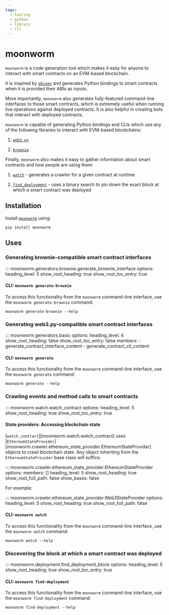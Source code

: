 ```yaml
---
tags:
  - tooling
  - python
  - library
  - cli
---
```


# moonworm

`moonworm` is a code generation tool which makes it easy for anyone to interact with smart contracts on an EVM-based
blockchain.

It is inspired by [`abigen`](https://github.com/ethereum/go-ethereum/blob/468d1844c7a32b51eebce6c5f35c44a66b9acf64/cmd/abigen/main.go)
and generates Python bindings to smart contracts when it is provided their ABIs as inputs.

More importantly, `moonworm` also generates fully-featured command-line interfaces to those smart contracts,
which is extremely useful when running live operations against deployed contracts. It is also helpful
in creating bots that interact with deployed contracts.

`moonworm` is capable of generating Python bindings and CLIs which use any of the following libraries
to interact with EVM-based blockchains:

1. [`web3.py`](#generating-web3py-compatible-smart-contract-interfaces)

2. [`brownie`](#generating-brownie-compatible-smart-contract-interfaces)

Finally, `moonworm` also makes it easy to gather information about smart contracts and how people are
using them:

1. [`watch`](#crawling-events-and-method-calls-to-smart-contracts) - generates a crawler for a given contract at runtime

2. [`find_deployment`](#discovering-the-block-at-which-a-smart-contract-was-deployed) - uses a binary search to pin down the exact block at which
a smart contract was deployed


## Installation

Install [`moonworm`](https://pypi.org/project/moonworm/) using:

```
pip install moonworm
```

## Uses

### Generating brownie-compatible smart contract interfaces

::: moonworm.generators.brownie.generate_brownie_interface
    options:
      heading_level: 5
      show_root_heading: true
      show_root_toc_entry: true

#### CLI: `moonworm generate-brownie`

To access this functionality from the `moonworm` command-line interface, use the `moonworm generate-brownie` command:

```
moonworm generate-brownie --help
```


### Generating web3.py-compatible smart contract interfaces

::: moonworm.generators.basic
    options:
      heading_level: 4
      show_root_heading: false
      show_root_toc_entry: false
      members:
        - generate_contract_interface_content
        - generate_contract_cli_content

#### CLI: `moonworm generate`

To access this functionality from the `moonworm` command-line interface, use the `moonworm generate` command:

```
moonworm generate --help
```


### Crawling events and method calls to smart contracts

::: moonworm.watch.watch_contract
    options:
      heading_level: 5
      show_root_heading: true
      show_root_toc_entry: true

#### State providers: Accessing blockchain state

[`watch_contract`][moonworm.watch.watch_contract] uses [`EthereumStateProvider`][moonworm.crawler.ethereum_state_provider.EthereumStateProvider]
objects to crawl blockchain state. Any object inheriting from the `EthereumStateProvider` base class
will suffice.

::: moonworm.crawler.ethereum_state_provider.EthereumStateProvider
    options:
      members: []
      heading_level: 5
      show_root_heading: true
      show_root_full_path: false
      show_bases: false

For example:

::: moonworm.crawler.ethereum_state_provider.Web3StateProvider
    options:
      heading_level: 5
      show_root_heading: true
      show_root_full_path: false

#### CLI: `moonworm watch`

To access this functionality from the `moonworm` command-line interface, use the `moonworm watch` command:

```
moonworm watch --help
```


### Discovering the block at which a smart contract was deployed

::: moonworm.deployment.find_deployment_block
    options:
        heading_level: 5
        show_root_heading: true
        show_root_toc_entry: true

#### CLI: `moonworm find-deployment`

To access this functionality from the `moonworm` command-line interface, use the `moonworm find-deployment` command:

```
moonworm find-deployment --help
```
